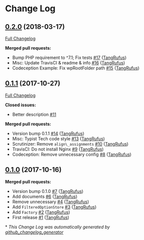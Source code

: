 # Change Log

## [0.2.0](https://github.com/TypistTech/wp-option-store/tree/0.2.0) (2018-03-17)
[Full Changelog](https://github.com/TypistTech/wp-option-store/compare/0.1.1...0.2.0)

**Merged pull requests:**

- Bump PHP requirement to ^7.1; Fix tests [\#17](https://github.com/TypistTech/wp-option-store/pull/17) ([TangRufus](https://github.com/TangRufus))
- Misc: Update TravisCI & readme & info [\#16](https://github.com/TypistTech/wp-option-store/pull/16) ([TangRufus](https://github.com/TangRufus))
- Codeception Example: Fix wpRootFolder path [\#15](https://github.com/TypistTech/wp-option-store/pull/15) ([TangRufus](https://github.com/TangRufus))

## [0.1.1](https://github.com/TypistTech/wp-option-store/tree/0.1.1) (2017-10-27)
[Full Changelog](https://github.com/TypistTech/wp-option-store/compare/0.1.0...0.1.1)

**Closed issues:**

- Better description [\#11](https://github.com/TypistTech/wp-option-store/issues/11)

**Merged pull requests:**

- Version bump 0.1.1 [\#14](https://github.com/TypistTech/wp-option-store/pull/14) ([TangRufus](https://github.com/TangRufus))
- Misc: Typist Tech code style [\#13](https://github.com/TypistTech/wp-option-store/pull/13) ([TangRufus](https://github.com/TangRufus))
- Scrutinizer: Remove `align\_assignments` [\#10](https://github.com/TypistTech/wp-option-store/pull/10) ([TangRufus](https://github.com/TangRufus))
- TravisCI: Do not install Nginx [\#9](https://github.com/TypistTech/wp-option-store/pull/9) ([TangRufus](https://github.com/TangRufus))
- Codeception: Remove unnecessary config [\#8](https://github.com/TypistTech/wp-option-store/pull/8) ([TangRufus](https://github.com/TangRufus))

## [0.1.0](https://github.com/TypistTech/wp-option-store/tree/0.1.0) (2017-10-16)
**Merged pull requests:**

- Version bump 0.1.0 [\#7](https://github.com/TypistTech/wp-option-store/pull/7) ([TangRufus](https://github.com/TangRufus))
- Add documents [\#6](https://github.com/TypistTech/wp-option-store/pull/6) ([TangRufus](https://github.com/TangRufus))
- Remove unnecessary [\#4](https://github.com/TypistTech/wp-option-store/pull/4) ([TangRufus](https://github.com/TangRufus))
- Add `FilteredOptionStore` [\#3](https://github.com/TypistTech/wp-option-store/pull/3) ([TangRufus](https://github.com/TangRufus))
- Add `Factory` [\#2](https://github.com/TypistTech/wp-option-store/pull/2) ([TangRufus](https://github.com/TangRufus))
- First release [\#1](https://github.com/TypistTech/wp-option-store/pull/1) ([TangRufus](https://github.com/TangRufus))



\* *This Change Log was automatically generated by [github_changelog_generator](https://github.com/skywinder/Github-Changelog-Generator)*